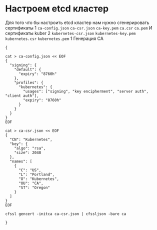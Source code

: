 # Настроем etcd кластер
Для того что бы настроить etcd кластер нам нужно сгенерировать сертификаты
1 `ca-config.json`  `ca-csr.json`  `ca-key.pem`  `ca.csr`  `ca.pem`
И сертификаты kuber
2 `kubernetes-csr.json`  `kubernetes-key.pem`  `kubernetes.csr`  `kubernetes.pem`
1 Генерация CA
~~~
{

cat > ca-config.json << EOF
{
  "signing": {
    "default": {
      "expiry": "8760h"
    },
    "profiles": {
      "kubernetes": {
        "usages": ["signing", "key encipherment", "server auth", "client auth"],
        "expiry": "8760h"
      }
    }
  }
}
EOF

cat > ca-csr.json << EOF
{
  "CN": "Kubernetes",
  "key": {
    "algo": "rsa",
    "size": 2048
  },
  "names": [
    {
      "C": "US",
      "L": "Portland",
      "O": "Kubernetes",
      "OU": "CA",
      "ST": "Oregon"
    }
  ]
}
EOF

cfssl gencert -initca ca-csr.json | cfssljson -bare ca

}
~~~
